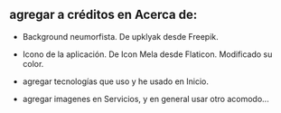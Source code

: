 ## agregar a créditos en Acerca de:

- Background neumorfista. De upklyak desde Freepik.
- Icono de la aplicación. De Icon Mela desde Flaticon. Modificado su color.

- agregar tecnologías que uso y he usado en Inicio.
- agregar imagenes en Servicios, y en general usar otro acomodo...
